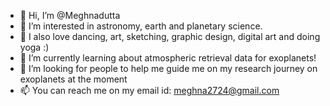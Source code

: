 - 👋 Hi, I’m @Meghnadutta
- 👀 I’m interested in astronomy, earth and planetary science. 
- 🌼 I also love dancing, art, sketching, graphic design, digital art and doing yoga :)
- 🌱 I’m currently learning about atmospheric retrieval data for exoplanets!
- 💞️ I’m looking for people to help me guide me on my research journey on exoplanets at the moment
- 📫 You can reach me on my email id: meghna2724@gmail.com

<!---
Meghnadutta/Meghnadutta is a ✨ special ✨ repository because its `README.md` (this file) appears on your GitHub profile.
You can click the Preview link to take a look at your changes.
--->
